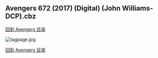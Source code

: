 ## Avengers 672 (2017) (Digital) (John Williams-DCP).cbz


[回到 Avengers 目录](https://github.com/alicewish/markdown/blob/master/series/Avengers.md)


![tagpage.jpg](https://wx1.sinaimg.cn/large/6a9fdecagy1fo5qwl5rtlj20m80ghmyz.jpg)

[回到 Avengers 目录](https://github.com/alicewish/markdown/blob/master/series/Avengers.md)

